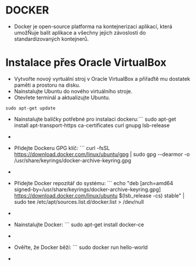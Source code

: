 # DOCKER
- Docker je open-source platforma na kontejnerizaci aplikací, která umožŇuje balit aplikace a všechny jejich závoslosti do standardizovaných kontejnerů.
# Instalace přes Oracle VirtualBox
- Vytvořte novoý vyrtuální stroj v Oracle VirtualBox a přiřaďtě mu dostatek paměti a prostoru na disku.
- Nainstalujte Ubuntu do nového virtuálního stroje.
- Otevřete terminál a aktualizujte Ubuntu.
```
sudo apt-get update
```
- Nainstalujte balíčky potřebné pro instalaci dockeru:```
sudo apt-get install apt-transport-https ca-certificates curl gnupg lsb-release
- ```
- Přidejte Dockeru GPG klíč: ```
curl -fsSL https://download.docker.com/linux/ubuntu/gpg | sudo gpg --dearmor -o /usr/share/keyrings/docker-archive-keyring.gpg
- ```
- Přidejte Docker repozitář do systému: ```
echo "deb [arch=amd64 signed-by=/usr/share/keyrings/docker-archive-keyring.gpg] https://download.docker.com/linux/ubuntu $(lsb_release -cs) stable" | sudo tee /etc/apt/sources.list.d/docker.list > /dev/null
- ```
- Nainstalujte Docker: ```
sudo apt-get install docker-ce
- ```
- Ověřte, že Docker běží: ```
sudo docker run hello-world
- ```
